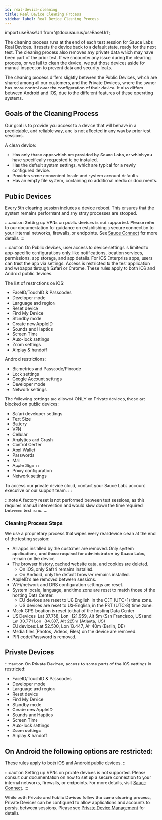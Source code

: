 ```yaml
---
id: real-device-cleaning
title: Real Device Cleaning Process
sidebar_label: Real Device Cleaning Process
---
```


import useBaseUrl from '@docusaurus/useBaseUrl';

The cleaning process runs at the end of each test session for Sauce Labs Real Devices. It resets the device back to a default state, ready for the next test. The cleaning process also removes any private data which may have been part of the prior test. If we encounter any issue during the cleaning process, or we fail to clean the device, we put those devices aside for manual inspection to prevent data and security leaks.

The cleaning process differs slightly between the Public Devices, which are shared among all our customers, and the Private Devices, where the owner has more control over the configuration of their device. It also differs between Android and iOS, due to the different features of these operating systems.

## Goals of the Cleaning Process

Our goal is to provide you access to a device that will behave in a predictable, and reliable way, and is not affected in any way by prior test sessions.

A clean device:

- Has only those apps which are provided by Sauce Labs, or which you have specifically requested to be installed.
- Has the default system settings, which are typical for a newly configured device.
- Provides some convenient locale and system account defaults.
- Has an empty file system, containing no additional media or documents.

## Public Devices

Every 5th cleaning session includes a device reboot. This ensures that the system remains
performant and any stray processes are stopped.

:::caution
Setting up VPNs on public devices is not supported. Please refer to our documentation for guidance on establishing a secure connection to your internal networks, firewalls, or endpoints. See [Sauce Connect](/secure-connections/sauce-connect-5) for more details.
:::

:::caution
On Public devices, user access to device settings is limited to app-specific configurations only. like notifications, location services, permissions, app storage, and app details. For iOS Enterprise apps, users can trust the app via settings. Access is restricted to the test application and webapps through Safari or Chrome. These rules apply to both iOS and Android public devices.

The list of restrictions on iOS:
- FaceID/TouchID & Passcodes.
- Developer mode
- Language and region
- Reset device
- Find My Device
- Standby mode
- Create new AppleID
- Sounds and Haptics
- Screen Time
- Auto-lock settings
- Zoom settings
- Airplay & handoff

Android restrictions:
- Biometrics and Passcode/Pincode
- Lock settings
- Google Account settings 
- Developer mode
- Network settings

The following settings are allowed ONLY on Private devices, these are blocked on public devices:
- Safari developer settings
- Text Size
- Battery
- VPN
- Cellular
- Analytics and Crash
- Control Center
- Appl Wallet
- Passwords
- Mail
- Apple Sign In
- Proxy configuration
- Network settings

To access our private device cloud, contact your Sauce Labs account executive or our support team.
:::

:::note
A factory reset is not performed between test sessions, as this requires manual intervention and would slow down the time required between test runs.
:::

### Cleaning Process Steps

We use a proprietary process that wipes every real device clean at the end of the testing session:

- All apps installed by the customer are removed. Only system applications, and those required for administration by Sauce Labs, remain on the device.
- The browser history, cached website data, and cookies are deleted.
  - On iOS, only Safari remains installed.
  - On Android, only the default browser remains installed.
- AppleID’s are removed between sessions.
- WiFi/network and DNS configuration settings are reset.
- System locale, language, and time zone are reset to match those of the hosting Data Center.
  - EU devices are reset to UK-English, in the CET (UTC+1) time zone.
  - US devices are reset to US-English, in the PST (UTC-8) time zone.
- Mock GPS location is reset to that of the hosting Data Center
- US Devices: Lat 37.768, Lon -121.959, Alt 5m (San Francisco, US) and Lat 33.771 Lon -84.397, Alt 225m (Atlanta, US)
- EU devices: Lat 52.500, Lon 13.447, Alt 40m (Berlin, DE)
- Media files (Photos, Videos, Files) on the device are removed.
- PIN code/Password is removed.

## Private Devices

:::caution
On Private Devices, access to some parts of the iOS settings is restricted: 
- FaceID/TouchID & Passcodes.
- Developer mode
- Language and region
- Reset device
- Find My Device
- Standby mode
- Create new AppleID
- Sounds and Haptics
- Screen Time
- Auto-lock settings
- Zoom settings
- Airplay & handoff

On Android the following options are restricted: 
- 
These rules apply to both iOS and Android public devices.
:::

:::caution
Setting up VPNs on private devices is not supported. Please consult our documentation on how to set up a secure connection to your internal networks, firewalls, or endpoints. For more details, visit [Sauce Connect](/secure-connections/sauce-connect-5).
:::

While both Private and Public Devices follow the same cleaning process, Private Devices can be configured to allow applications and accounts to persist between sessions. Please see [Private Device Management](/basics/acct-team-mgmt/private-device-mgmt) for details.
